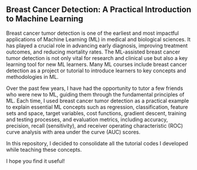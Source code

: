 ## Breast Cancer Detection: A Practical Introduction to Machine Learning

Breast cancer tumor detection is one of the earliest and most impactful applications of Machine Learning (ML) in medical and biological sciences. It has played a crucial role in advancing early diagnosis, improving treatment outcomes, and reducing mortality rates. The ML-assisted breast cancer tumor detection is not only vital for research and clinical use but also a key learning tool for new ML learners. Many ML courses include breast cancer detection as a project or tutorial to introduce learners to key concepts and methodologies in ML.

Over the past few years, I have had the opportunity to tutor a few friends who were new to ML, guiding them through the fundamental principles of ML. Each time, I used breast cancer tumor detection as a practical example to explain essential ML concepts such as regression, classification, feature sets and space, target variables, cost functions, gradient descent, training and testing processes, and evaluation metrics, including accuracy, precision, recall (sensitivity), and receiver operating characteristic (ROC) curve analysis with area under the curve (AUC) scores.

In this repository, I decided to consolidate all the tutorial codes I developed while teaching these concepts.

I hope you find it useful!
